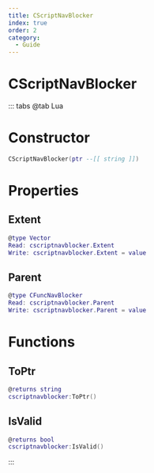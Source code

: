 ```yaml
---
title: CScriptNavBlocker
index: true
order: 2
category:
  - Guide
---
```


# CScriptNavBlocker

::: tabs
@tab Lua
# Constructor
```lua
CScriptNavBlocker(ptr --[[ string ]])
```
# Properties
## Extent 
```lua
@type Vector
Read: cscriptnavblocker.Extent
Write: cscriptnavblocker.Extent = value
```
## Parent 
```lua
@type CFuncNavBlocker
Read: cscriptnavblocker.Parent
Write: cscriptnavblocker.Parent = value
```
# Functions
## ToPtr
```lua
@returns string
cscriptnavblocker:ToPtr()
```
## IsValid
```lua
@returns bool
cscriptnavblocker:IsValid()
```

:::